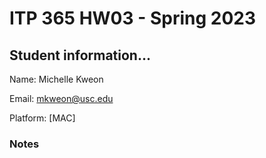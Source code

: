 # ITP 365 HW03 - Spring 2023 #

## Student information... ##
Name: Michelle Kweon

Email: mkweon@usc.edu

Platform: [MAC]

### Notes ###
